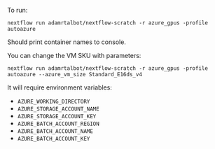 To run:

`nextflow run adamrtalbot/nextflow-scratch -r azure_gpus -profile autoazure`

Should print container names to console.

You can change the VM SKU with parameters:

`nextflow run adamrtalbot/nextflow-scratch -r azure_gpus -profile autoazure --azure_vm_size Standard_E16ds_v4`

It will require environment variables:
- `AZURE_WORKING_DIRECTORY`
- `AZURE_STORAGE_ACCOUNT_NAME`
- `AZURE_STORAGE_ACCOUNT_KEY`
- `AZURE_BATCH_ACCOUNT_REGION`
- `AZURE_BATCH_ACCOUNT_NAME`
- `AZURE_BATCH_ACCOUNT_KEY`